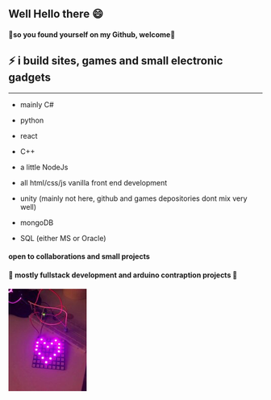 ## Well Hello there 😄

#### 💫**so you found yourself on my Github, welcome**💫
## ⚡  i build sites, games and small electronic gadgets 


-----------



- mainly C#                                                                 
- python                                                                        
- react                                                                          
- C++                                                                           
- a little NodeJs                                                              
- all html/css/js vanilla front end development                                  
- unity (mainly not here, github and games depositories dont mix very well)     

- mongoDB
- SQL (either MS or Oracle)

#### open to collaborations and small projects 
#### 🤖 mostly fullstack development and arduino contraption projects 🔭
 ![arduino project](/rsz_arduino.jpg) 


     
<!--
**ultrakot/ultrakot** is a ✨ _special_ ✨ repository because its `README.md` (this file) appears on your GitHub profile.

Here are some ideas to get you started:

- 🔭 I’m currently working on ...
- 🌱 I’m currently learning ...
- 👯 I’m looking to collaborate on ...
- 🤔 I’m looking for help with ...
- 💬 Ask me about ...
- 📫 How to reach me: ...
- 😄 Pronouns: ...
- ⚡ Fun fact: ...
-->


